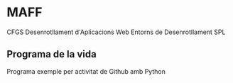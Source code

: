 # MAFF

CFGS Desenrotllament d'Aplicacions Web
Entorns de Desenrotllament
SPL

## Programa de la vida

Programa exemple per activitat de Github amb Python

